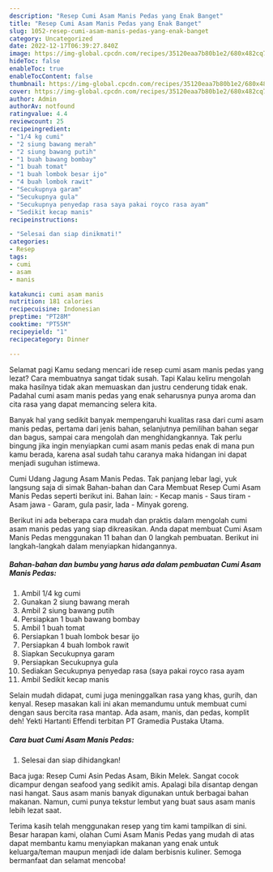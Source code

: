 ```yaml
---
description: "Resep Cumi Asam Manis Pedas yang Enak Banget"
title: "Resep Cumi Asam Manis Pedas yang Enak Banget"
slug: 1052-resep-cumi-asam-manis-pedas-yang-enak-banget
category: Uncategorized
date: 2022-12-17T06:39:27.840Z
image: https://img-global.cpcdn.com/recipes/35120eaa7b80b1e2/680x482cq70/cumi-asam-manis-pedas-foto-resep-utama.jpg
hideToc: false
enableToc: true
enableTocContent: false
thumbnail: https://img-global.cpcdn.com/recipes/35120eaa7b80b1e2/680x482cq70/cumi-asam-manis-pedas-foto-resep-utama.jpg
cover: https://img-global.cpcdn.com/recipes/35120eaa7b80b1e2/680x482cq70/cumi-asam-manis-pedas-foto-resep-utama.jpg
author: Admin
authorAv: notfound
ratingvalue: 4.4
reviewcount: 25
recipeingredient:
- "1/4 kg cumi"
- "2 siung bawang merah"
- "2 siung bawang putih"
- "1 buah bawang bombay"
- "1 buah tomat"
- "1 buah lombok besar ijo"
- "4 buah lombok rawit"
- "Secukupnya garam"
- "Secukupnya gula"
- "Secukupnya penyedap rasa saya pakai royco rasa ayam"
- "Sedikit kecap manis"
recipeinstructions:

- "Selesai dan siap dinikmati!"
categories:
- Resep
tags:
- cumi
- asam
- manis

katakunci: cumi asam manis 
nutrition: 181 calories
recipecuisine: Indonesian
preptime: "PT28M"
cooktime: "PT55M"
recipeyield: "1"
recipecategory: Dinner

---
```



Selamat pagi Kamu sedang mencari ide resep cumi asam manis pedas yang lezat? Cara membuatnya sangat tidak susah. Tapi Kalau keliru mengolah maka hasilnya tidak akan memuaskan dan justru cenderung tidak enak. Padahal cumi asam manis pedas yang enak seharusnya punya aroma dan cita rasa yang dapat memancing selera kita.


Banyak hal yang sedikit banyak mempengaruhi kualitas rasa dari cumi asam manis pedas, pertama dari jenis bahan, selanjutnya pemilihan bahan segar dan bagus, sampai cara mengolah dan menghidangkannya. Tak perlu bingung jika ingin menyiapkan cumi asam manis pedas enak di mana pun kamu berada, karena asal sudah tahu caranya maka hidangan ini dapat menjadi suguhan istimewa.

Cumi Udang Jagung Asam Manis Pedas. Tak panjang lebar lagi, yuk langsung saja di simak Bahan-bahan dan Cara Membuat Resep Cumi Asam Manis Pedas seperti berikut ini. Bahan lain: - Kecap manis - Saus tiram - Asam jawa - Garam, gula pasir, lada - Minyak goreng.


Berikut ini ada beberapa cara mudah dan praktis dalam mengolah cumi asam manis pedas yang siap dikreasikan. Anda dapat membuat Cumi Asam Manis Pedas menggunakan 11 bahan dan 0 langkah pembuatan. Berikut ini langkah-langkah dalam menyiapkan hidangannya.

<!--inarticleads1-->

##### Bahan-bahan dan bumbu yang harus ada dalam pembuatan Cumi Asam Manis Pedas:

1. Ambil 1/4 kg cumi
1. Gunakan 2 siung bawang merah
1. Ambil 2 siung bawang putih
1. Persiapkan 1 buah bawang bombay
1. Ambil 1 buah tomat
1. Persiapkan 1 buah lombok besar ijo
1. Persiapkan 4 buah lombok rawit
1. Siapkan Secukupnya garam
1. Persiapkan Secukupnya gula
1. Sediakan Secukupnya penyedap rasa (saya pakai royco rasa ayam
1. Ambil Sedikit kecap manis


Selain mudah didapat, cumi juga meninggalkan rasa yang khas, gurih, dan kenyal. Resep masakan kali ini akan memandumu untuk membuat cumi dengan saus bercita rasa mantap. Ada asam, manis, dan pedas, komplit deh! Yekti Hartanti Effendi terbitan PT Gramedia Pustaka Utama. 

<!--inarticleads2-->

##### Cara buat Cumi Asam Manis Pedas:


1. Selesai dan siap dihidangkan!

Baca juga: Resep Cumi Asin Pedas Asam, Bikin Melek. Sangat cocok dicampur dengan seafood yang sedikit amis. Apalagi bila disantap dengan nasi hangat. Saus asam manis banyak digunakan untuk berbagai bahan makanan. Namun, cumi punya tekstur lembut yang buat saus asam manis lebih lezat saat. 

Terima kasih telah menggunakan resep yang tim kami tampilkan di sini. Besar harapan kami, olahan Cumi Asam Manis Pedas yang mudah di atas dapat membantu kamu menyiapkan makanan yang enak untuk keluarga/teman maupun menjadi ide dalam berbisnis kuliner. Semoga bermanfaat dan selamat mencoba!
